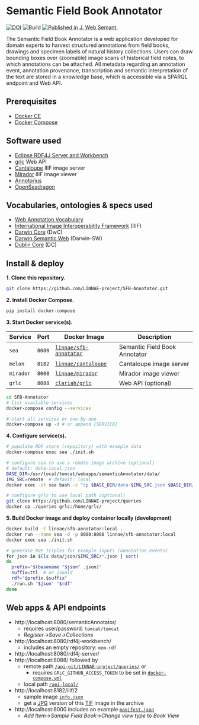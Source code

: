 # Semantic Field Book Annotator

[![DOI](https://zenodo.org/badge/DOI/10.5281/zenodo.4602263.svg)](https://doi.org/10.5281/zenodo.4602263)
![Build](https://github.com/LINNAE-project/SFB-Annotator/workflows/continuous_integration/badge.svg)
[![Published in J. Web Semant.](https://img.shields.io/badge/published%20in-JWebSemant-blue.svg)](https://doi.org/10.1016/j.websem.2018.06.002)

The Semantic Field Book Annotator is a web application developed for domain experts to harvest structured annotations from field books, drawings and specimen labels of natural history collections. Users can draw bounding boxes over (zoomable) image scans of historical field notes, to which annotations can be attached. All metadata regarding an annotation event, annotation provenance, transcription and semantic interpretation of the text are stored in a knowledge base, which is accessible via a SPARQL endpoint and Web API.

## Prerequisites
- [Docker CE](https://docs.docker.com/install/)
- [Docker Compose](https://docs.docker.com/compose/install/)

## Software used
- [Eclipse RDF4J Server and Workbench](https://github.com/eclipse/rdf4j)
- [grlc](https://github.com/CLARIAH/grlc) Web API
- [Cantaloupe](https://github.com/cantaloupe-project/cantaloupe) IIIF image server
- [Mirador](https://github.com/projectmirador/mirador) IIIF image viewer
- [Annotorius](https://github.com/recogito/annotorious)
- [OpenSeadragon](https://github.com/openseadragon/openseadragon)

## Vocabularies, ontologies & specs used
- [Web Annotation Vocabulary](https://www.w3.org/TR/annotation-vocab/)
- [International Image Interoperability Framework](https://iiif.io/) (IIIF)
- [Darwin Core](https://dwc.tdwg.org/) (DwC)
- [Darwin Semantic Web](http://purl.org/dsw/) (Darwin-SW)
- [Dublin Core](http://purl.org/dc/terms/) (DC)

## Install & deploy

**1. Clone this repository.**

```bash
git clone https://github.com/LINNAE-project/SFB-Annotator.git
```
**2. Install Docker Compose.**

```bash
pip install docker-compose
```

**3. Start Docker service(s).**

| Service | Port | Docker Image | Description |
| ------- | ---- | -------------| ----------- |
| `sea` | `8080` | [`linnae/sfb-annotator`](https://hub.docker.com/r/linnae/sfb-annotator) | Semantic Field Book Annotator |
| `melon` | `8182` | [`linnae/cantaloupe`](https://hub.docker.com/r/linnae/cantaloupe) | Cantaloupe image server |
| `mirador` | `8000` | [`linnae/mirador`](https://hub.docker.com/r/linnae/mirador) | Mirador image viewer |
| `grlc` | `8088` | [`clariah/grlc`](https://hub.docker.com/r/clariah/grlc) | Web API (optional)|

```bash
cd SFB-Annotator
# list available services
docker-compose config --services

# start all services or one-by-one
docker-compose up -d # or append [SERVICE]
```

**4. Configure service(s).**

```bash
# populate RDF store (repository) with example data
docker-compose exec sea ./init.sh

# configure sea to use a remote image archive (optional)
# default: data-local.json
BASE_DIR=/usr/local/tomcat/webapps/semanticAnnotator/data/
IMG_SRC=remote  # default: local
docker exec -it sea bash -c "cp $BASE_DIR/data-$IMG_SRC.json $BASE_DIR/data.json"

# configure grlc to use local path (optional)
git clone https://github.com/LINNAE-project/queries
docker cp ./queries grlc:/home/grlc/
```

**5. Build Docker image and deploy container locally (development)**

```bash
docker build -t linnae/sfb-annotator:local .
docker run --name sea -d -p 8080:8080 linnae/sfb-annotator:local
docker exec sea ./init.sh

# generate RDF triples for example inputs (annotation events)
for json in $(ls data/json/$IMG_SRC/*.json | sort)
do
  prefix="$(basename "$json" .json)"
  suffix=ttl  # or jsonld
  rdf="$prefix.$suffix"
  ./run.sh "$json" "$rdf"
done
```

## Web apps & API endpoints
- http://localhost:8080/semanticAnnotator/
  - requires user/password: `tomcat/tomcat`
  - _Register_->_Save_->_Collections_
- http://localhost:8080/rdf4j-workbench/
  - includes an empty repository: `mem-rdf`
- http://localhost:8080/rdf4j-server/
- http://localhost:8088/ followed by
  - remote path [`/api-git/LINNAE-project/queries/`](http://localhost:8088/api-git/LINNAE-project/queries/) or
    - requires `GRLC_GITHUB_ACCESS_TOKEN` to be set in [`docker-compose.yml`](https://github.com/LINNAE-project/SFB-Annotator/blob/master/docker-compose.yml#L27)
  - local path [`/api-local/`](http://localhost:8088/api-local/)
- http://localhost:8182/iiif/2
  - sample image [`info.json`](http://localhost:8182/iiif/2/900c341c1c10fff7:MMNAT01_PM_NNM001001033_001/info.json)
  - get a [JPG](http://localhost:8182/iiif/2/900c341c1c10fff7:MMNAT01_PM_NNM001001033_001/full/max/0/default.jpg) version of this [TIF](https://trng-repository.surfsara.nl/deposit/900c341c1c10fff7/files/MMNAT01_PM_NNM001001033_001.tif) image in the archive
- http://localhost:8000 includes an example [`manifest.json`](data/manifest.json)
  - _Add Item_->_Sample Field Book_->_Change view type_ to _Book View_
